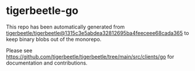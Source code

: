 # tigerbeetle-go
This repo has been automatically generated from
[tigerbeetle/tigerbeetle@1315c3e5abdea32812695ba4feeceee68cada365](https://github.com/tigerbeetle/tigerbeetle/commit/1315c3e5abdea32812695ba4feeceee68cada365)
to keep binary blobs out of the monorepo.

Please see
<https://github.com/tigerbeetle/tigerbeetle/tree/main/src/clients/go>
for documentation and contributions.